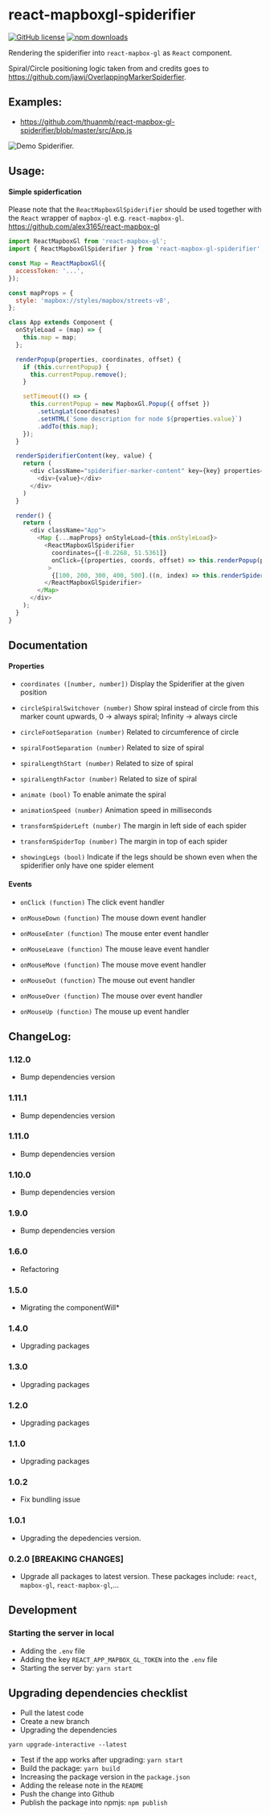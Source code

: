 # react-mapboxgl-spiderifier

[![GitHub license](https://img.shields.io/badge/license-MIT-blue.svg)](https://github.com/thuanmb/react-mapbox-gl-spiderifier/blob/master/LICENSE)
[![npm downloads](https://img.shields.io/npm/dm/react-mapbox-gl-spiderifier.svg)](https://www.npmjs.com/package/react-mapbox-gl-spiderifier)

Rendering the spiderifier into `react-mapbox-gl` as `React` component.

Spiral/Circle positioning logic taken from and credits goes to https://github.com/jawj/OverlappingMarkerSpiderfier.

## Examples:

- https://github.com/thuanmb/react-mapbox-gl-spiderifier/blob/master/src/App.js

![Demo Spiderifier.](./demo/demo.gif)

## Usage:

#### Simple spiderfication

Please note that the `ReactMapboxGlSpiderifier` should be used together with the `React` wrapper of `mapbox-gl` e.g. `react-mapbox-gl`.
https://github.com/alex3165/react-mapbox-gl

```js
import ReactMapboxGl from 'react-mapbox-gl';
import { ReactMapboxGlSpiderifier } from 'react-mapbox-gl-spiderifier';

const Map = ReactMapboxGl({
  accessToken: '...',
});

const mapProps = {
  style: 'mapbox://styles/mapbox/streets-v8',
};

class App extends Component {
  onStyleLoad = (map) => {
    this.map = map;
  };

  renderPopup(properties, coordinates, offset) {
    if (this.currentPopup) {
      this.currentPopup.remove();
    }

    setTimeout(() => {
      this.currentPopup = new MapboxGl.Popup({ offset })
        .setLngLat(coordinates)
        .setHTML(`Some description for node ${properties.value}`)
        .addTo(this.map);
    });
  }

  renderSpiderifierContent(key, value) {
    return (
      <div className="spiderifier-marker-content" key={key} properties={{ value }}>
        <div>{value}</div>
      </div>
    )
  }

  render() {
    return (
      <div className="App">
        <Map {...mapProps} onStyleLoad={this.onStyleLoad}>
          <ReactMapboxGlSpiderifier
            coordinates={[-0.2268, 51.5361]}
            onClick={(properties, coords, offset) => this.renderPopup(properties, coords, offset)}
           >
            {[100, 200, 300, 400, 500].((n, index) => this.renderSpiderifierContent(index, n))}
          </ReactMapboxGlSpiderifier>
        </Map>
      </div>
    );
  }
}
```

## Documentation

#### Properties

- `coordinates ([number, number])`
  Display the Spiderifier at the given position

- `circleSpiralSwitchover (number)`
  Show spiral instead of circle from this marker count upwards, 0 -> always spiral; Infinity -> always circle

- `circleFootSeparation (number)`
  Related to circumference of circle

- `spiralFootSeparation (number)`
  Related to size of spiral

- `spiralLengthStart (number)`
  Related to size of spiral

- `spiralLengthFactor (number)`
  Related to size of spiral

- `animate (bool)`
  To enable animate the spiral

- `animationSpeed (number)`
  Animation speed in milliseconds

- `transformSpiderLeft (number)`
  The margin in left side of each spider

- `transformSpiderTop (number)`
  The margin in top of each spider

- `showingLegs (bool)`
  Indicate if the legs should be shown even when the spiderifier only have one spider element

#### Events

- `onClick (function)`
  The click event handler

- `onMouseDown (function)`
  The mouse down event handler

- `onMouseEnter (function)`
  The mouse enter event handler

- `onMouseLeave (function)`
  The mouse leave event handler

- `onMouseMove (function)`
  The mouse move event handler

- `onMouseOut (function)`
  The mouse out event handler

- `onMouseOver (function)`
  The mouse over event handler

- `onMouseUp (function)`
  The mouse up event handler

## ChangeLog:

### 1.12.0

- Bump dependencies version

### 1.11.1

- Bump dependencies version

### 1.11.0

- Bump dependencies version

### 1.10.0

- Bump dependencies version

### 1.9.0

- Bump dependencies version

### 1.6.0

- Refactoring

### 1.5.0

- Migrating the componentWill*

### 1.4.0

- Upgrading packages

### 1.3.0

- Upgrading packages

### 1.2.0

- Upgrading packages

### 1.1.0

- Upgrading packages

### 1.0.2

- Fix bundling issue

### 1.0.1

- Upgrading the depedencies version.

### 0.2.0 [BREAKING CHANGES]

- Upgrade all packages to latest version. These packages include: `react`, `mapbox-gl`, `react-mapbox-gl`,...

## Development

### Starting the server in local
- Adding the `.env` file
- Adding the key `REACT_APP_MAPBOX_GL_TOKEN` into the `.env` file
- Starting the server by: `yarn start`

## Upgrading dependencies checklist
- Pull the latest code
- Create a new branch
- Upgrading the dependencies
```
yarn upgrade-interactive --latest
```
- Test if the app works after upgrading: `yarn start`
- Build the package: `yarn build`
- Increasing the package version in the `package.json`
- Adding the release note in the `README`
- Push the change into Github
- Publish the package into npmjs: `npm publish`
